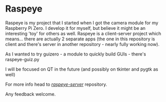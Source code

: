 # Raspeye
Raspeye is my project that I started when I got the camera module for my Raspberry Pi Zero.
I develop it for myself, but believe it might be an interesting 'toy' for others as well.
Raspeye is a client-server project which means... there are actually 2 separate apps (the one in this repository is client and there's server in another repository - nearly fully working now).

As I wanted to try guizero - a module to quickly build GUIs - there's raspeye-guiz.py

I will be focused on QT in the future (and possibly on tkinter and pygtk as well)


For more info head to [_raspeye-server_](https://github.com/usrbit/raspeye-server) repository.

Any feedback welcome.
